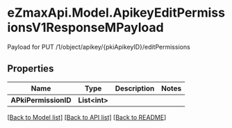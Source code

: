 # eZmaxApi.Model.ApikeyEditPermissionsV1ResponseMPayload
Payload for PUT /1/object/apikey/{pkiApikeyID}/editPermissions

## Properties

Name | Type | Description | Notes
------------ | ------------- | ------------- | -------------
**APkiPermissionID** | **List&lt;int&gt;** |  | 

[[Back to Model list]](../README.md#documentation-for-models) [[Back to API list]](../README.md#documentation-for-api-endpoints) [[Back to README]](../README.md)

